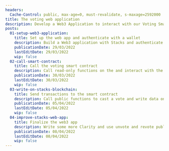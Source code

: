 ```yaml
---
headers:
  Cache-Control: public, max-age=0, must-revalidate, s-maxage=2592000
title: The voting web application
description: Develop a Web3 Application to interact with our Voting Smart Contract from the browser
posts:
  01-setup-web3-application:
    title: Set up the web app and authenticate with a wallet
    description: Build a Web3 application with Stacks and authenticate with our web Wallet
    publicationDate: 29/03/2022
    lastEditDate: 29/03/2022
    wip: false
  02-call-smart-contract:
    title: Call the voting smart contract
    description: Call read-only functions on the and interact with the Stacks API
    publicationDate: 30/03/2022
    lastEditDate: 30/03/2022
    wip: false
  03-write-on-stacks-blockchain:
    title: Send transactions to the smart contract
    description: Call public functions to cast a vote and write data on the Stacks blokchain. Fetch transactions data
    publicationDate: 05/04/2022
    lastEditDate: 05/04/2022
    wip: false
  04-improve-stacks-web-app:
    title: Finalize the web3 app
    description: Write some more Clarity and use unvote and revote public functions
    publicationDate: 08/04/2022
    lastEditDate: 08/04/2022
    wip: false
---
```

